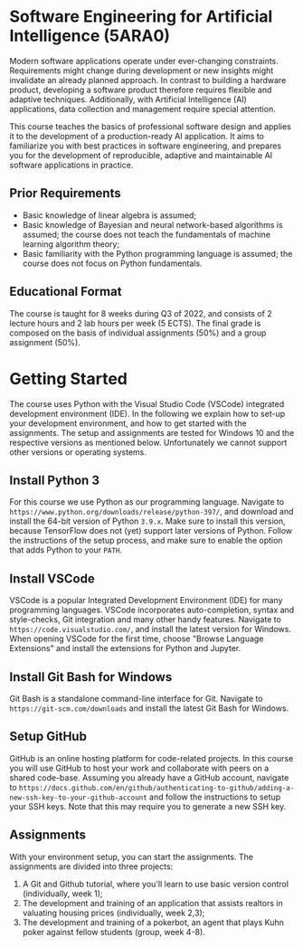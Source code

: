 # Software Engineering for Artificial Intelligence (5ARA0)

Modern software applications operate under ever-changing constraints. Requirements might change during development or new insights might invalidate an already planned approach. In contrast to building a hardware product, developing a software product therefore requires flexible and adaptive techniques. Additionally, with Artificial Intelligence (AI) applications, data collection and management require special attention.

This course teaches the basics of professional software design and applies it to the development of a production-ready AI application. It aims to familiarize you with best practices in software engineering, and prepares you for the development of reproducible, adaptive and maintainable AI software applications in practice.


## Prior Requirements

- Basic knowledge of linear algebra is assumed;
- Basic knowledge of Bayesian and neural network-based algorithms is assumed; the course does not teach the fundamentals of machine learning algorithm theory;
- Basic familiarity with the Python programming language is assumed; the course does not focus on Python fundamentals.


## Educational Format

The course is taught for 8 weeks during Q3 of 2022, and consists of 2 lecture hours and 2 lab hours per week (5 ECTS). The final grade is composed on the basis of individual assignments (50%) and a group assignment (50%).


# Getting Started

The course uses Python with the Visual Studio Code (VSCode) integrated development environment (IDE). In the following we explain how to set-up your development environment, and how to get started with the assignments. The setup and assignments are tested for Windows 10 and the respective versions as mentioned below. Unfortunately we cannot support other versions or operating systems.


## Install Python 3

For this course we use Python as our programming language. Navigate to `https://www.python.org/downloads/release/python-397/`, and download and install the 64-bit version of Python `3.9.x`. Make sure to install this version, because TensorFlow does not (yet) support later versions of Python. Follow the instructions of the setup process, and make sure to enable the option that adds Python to your `PATH`.


## Install VSCode

VSCode is a popular Integrated Development Environment (IDE) for many programming languages. VSCode incorporates auto-completion, syntax and style-checks, Git integration and many other handy features. Navigate to `https://code.visualstudio.com/`, and install the latest version for Windows. When opening VSCode for the first time, choose "Browse Language Extensions" and install the extensions for Python and Jupyter.


## Install Git Bash for Windows

Git Bash is a standalone command-line interface for Git. Navigate to `https://git-scm.com/downloads` and install the latest Git Bash for Windows.


## Setup GitHub

GitHub is an online hosting platform for code-related projects. In this course you will use GitHub to host your work and collaborate with peers on a shared code-base. Assuming you already have a GitHub account, navigate to `https://docs.github.com/en/github/authenticating-to-github/adding-a-new-ssh-key-to-your-github-account` and follow the instructions to setup your SSH keys. Note that this may require you to generate a new SSH key.


## Assignments

With your environment setup, you can start the assignments. The assignments are divided into three projects:

1. A Git and Github tutorial, where you'll learn to use basic version control (individually, week 1);
2. The development and training of an application that assists realtors in valuating housing prices (individually, week 2,3);
3. The development and training of a pokerbot, an agent that plays Kuhn poker against fellow students (group, week 4-8).
